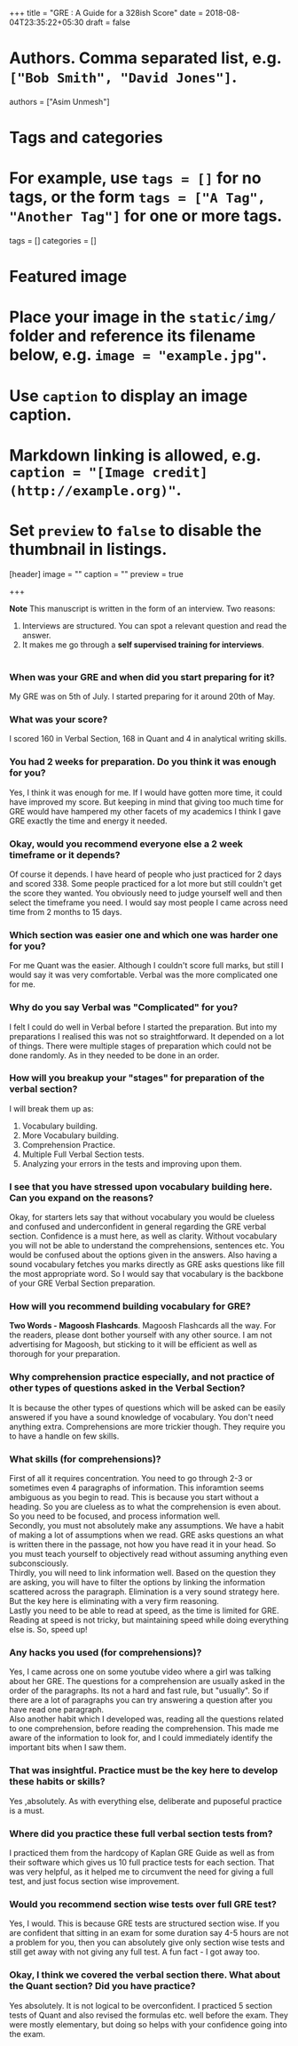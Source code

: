 +++
title = "GRE : A Guide for a 328ish Score"
date = 2018-08-04T23:35:22+05:30
draft = false

# Authors. Comma separated list, e.g. `["Bob Smith", "David Jones"]`.
authors = ["Asim Unmesh"]

# Tags and categories
# For example, use `tags = []` for no tags, or the form `tags = ["A Tag", "Another Tag"]` for one or more tags.
tags = []
categories = []

# Featured image
# Place your image in the `static/img/` folder and reference its filename below, e.g. `image = "example.jpg"`.
# Use `caption` to display an image caption.
#   Markdown linking is allowed, e.g. `caption = "[Image credit](http://example.org)"`.
# Set `preview` to `false` to disable the thumbnail in listings.
[header]
image = ""
caption = ""
preview = true

+++

**Note** This manuscript is written in the form of an interview. Two reasons:<br>
1. Interviews are structured. You can spot a relevant question and read the answer.<br>
2. It makes me go through a **self supervised training for interviews**.
<br><br>

### When was your GRE and when did you start preparing for it?
My GRE was on 5th of July. I started preparing for it around 20th of May.

### What was your score?
I scored 160 in Verbal Section, 168 in Quant and 4 in analytical writing skills. 

### You had 2 weeks for preparation. Do you think it was enough for you?

Yes, I think it was enough for me. If I would have gotten more time, it could have improved my score. But keeping in mind that giving too much time for GRE would have hampered my other facets of my academics I think I gave GRE exactly the time and energy it needed.

### Okay, would you recommend everyone else a 2 week timeframe or it depends?

Of course it depends. I have heard of people who just practiced for 2 days and scored 338. Some people practiced for a lot more but still couldn't get the score they wanted. You obviously need to judge yourself well and then select the timeframe you need. I would say most people I came across need time from 2 months to 15 days.

### Which section was easier one and which one was harder one for you?

For me Quant was the easier. Although I couldn't score full marks, but still I would say it was very comfortable. Verbal was the more complicated one for me. 

### Why do you say Verbal was "Complicated" for you?

I felt I could do well in Verbal before I started the preparation. But into my preparations I realised this was not so straightforward. It depended on a lot of things. There were multiple stages of preparation which could not be done randomly. As in they needed to be done in an order. 

### How will you breakup your "stages" for preparation of the verbal section?

I will break them up as:<br>
1. Vocabulary building.<br>
2. More Vocabulary building.<br>
3. Comprehension Practice.<br>
4. Multiple Full Verbal Section tests.<br>
5. Analyzing your errors in the tests and improving upon them.<br>

### I see that you have stressed upon vocabulary building here. Can you expand on the reasons?

Okay, for starters lets say that without vocabulary you would be clueless and confused and underconfident in general regarding the GRE verbal section. Confidence is a must here, as well as clarity. Without vocabulary you will not be able to understand the comprehensions, sentences etc. You would be confused about the options given in the answers. Also having a sound vocabulary fetches you marks directly as GRE asks questions like fill the most appropriate word. So I would say that vocabulary is the backbone of your GRE Verbal Section preparation.


### How will you recommend building vocabulary for GRE?

**Two Words - Magoosh Flashcards**. Magoosh Flashcards all the way. For the readers, please dont bother yourself with any other source. I am not advertising for Magoosh, but sticking to it will be efficient as well as thorough for your preparation.

### Why comprehension practice especially, and not practice of other types of questions asked in the Verbal Section?

It is because the other types of questions which will be asked can be easily answered if you have a sound knowledge of vocabulary. You don't need anything extra. Comprehensions are more trickier though. They require you to have a handle on few skills. 

### What skills (for comprehensions)?

First of all it requires concentration. You need to go through 2-3 or sometimes even 4 paragraphs of information. This inforamtion seems ambiguous as you begin to read. This is because you start without a heading.  So you are clueless as to what the comprehension is even about. So you need to be focused, and process information well.<br> Secondly, you must not absolutely make any assumptions. We have a habit of making a lot of assumptions when we read. GRE asks questions an what is written there in the passage, not how you have read it in your head. So you must teach yourself to objectively read without assuming anything even subconsciously.<br>
Thirdly,  you will need to link information well. Based on the question they are asking, you will have to filter the options by linking the information scattered across the paragraph. Elimination is a very sound strategy here. But the key here is eliminating with a very firm reasoning.<br>
Lastly you need to be able to read at speed, as the time is limited for GRE. Reading at speed is not tricky, but maintaining speed while doing everything else is. So, speed up!

### Any hacks you used (for comprehensions)?

Yes, I came across one on some youtube video where a girl was talking about her GRE. The questions for a comprehension are usually asked in the order of the paragraphs. Its not a hard and fast rule, but "usually". So if there are a lot of paragraphs you can try answering a question after you have read one paragraph.<br> Also another habit which I developed was, reading all the questions related to one comprehension, before reading the comprehension. This made me aware of the information to look for, and I could immediately identify the important bits when I saw them.

### That was insightful. Practice must be the key here to develop these habits or skills?

Yes ,absolutely. As with everything else, deliberate and puposeful practice is a must.

### Where did you practice these full verbal section tests from?

I practiced them from the hardcopy of Kaplan GRE Guide as well as from their software which gives us 10 full practice tests for each section. That was very helpful, as it helped me to circumvent the need for giving a full test, and just focus section wise improvement.

### Would you recommend section wise tests over full GRE test?

Yes, I would. This is because GRE tests are structured section wise. If you are confident that sitting in an exam for some duration say 4-5 hours are not a problem for you, then you can absolutely give only section wise tests and still get away with not giving any full test. A fun fact - I got away too. 

### Okay, I think we covered the verbal section there. What about the Quant section? Did you have practice?

Yes absolutely. It is not logical to be overconfident. I practiced 5 section tests of Quant and also revised the formulas etc. well before the exam. They were mostly elementary, but doing so helps with your confidence going into the exam. 
